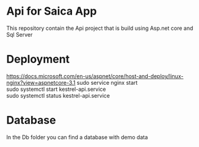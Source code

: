 # Api for Saica App
This repository contain the Api project that is build using Asp.net core and Sql Server

# Deployment
https://docs.microsoft.com/en-us/aspnet/core/host-and-deploy/linux-nginx?view=aspnetcore-3.1
sudo service nginx start   
sudo systemctl start kestrel-api.service   
sudo systemctl status kestrel-api.service
# Database
In the Db folder you can find a database with demo data
